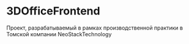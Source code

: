 # 3DOfficeFrontend

Проект, разрабатываемый в рамках производственной практики в Томской компании NeoStackTechnology 
